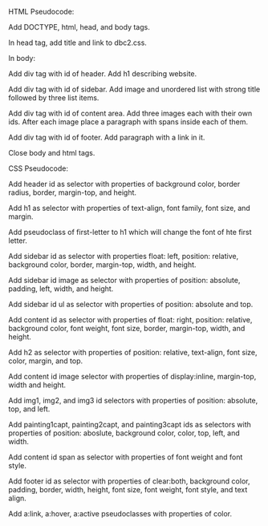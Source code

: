 HTML Pseudocode:

Add DOCTYPE, html, head, and body tags.

In head tag, add title and link to dbc2.css.

In body:

Add div tag with id of header. Add h1 describing website.

Add div tag with id of sidebar. Add image and unordered list with strong title followed by three list items.

Add div tag with id of content area. Add three images each with their own ids. After each image place a paragraph with spans inside each of them.

Add div tag with id of footer. Add paragraph with a link in it.

Close body and html tags.







CSS Pseudocode:

Add header id as selector with properties of background color, border radius, border, margin-top, and height.

Add h1 as selector with properties of text-align, font family, font size, and margin.

Add pseudoclass of first-letter to h1 which will change the font of hte first letter.

Add sidebar id as selector with properties float: left, position: relative, background color, border, margin-top, width, and height.

Add sidebar id image as selector with properties of position: absolute, padding, left, width, and height.

Add sidebar id ul as selector with properties of position: absolute and top.

Add content id as selector with properties of float: right, position: relative, background color, font weight, font size, border, margin-top, width, and height.

Add h2 as selector with properties of position: relative, text-align, font size, color, margin, and top.

Add content id image selector with properties of display:inline, margin-top, width and height.

Add img1, img2, and img3 id selectors with properties of position: absolute, top, and left.

Add painting1capt, painting2capt, and painting3capt ids as selectors with properties of position: aboslute, background color, color, top, left, and width.

Add content id span as selector with properties of font weight and font style.

Add footer id as selector with properties of clear:both, background color, padding, border, width, height, font size, font weight, font style, and text align.

Add a:link, a:hover, a:active pseudoclasses with properties of color.




